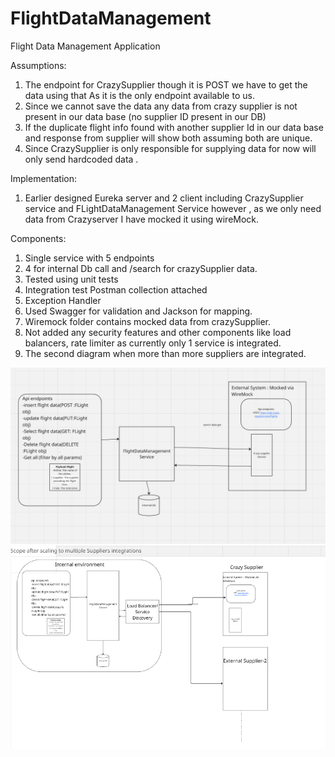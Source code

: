 # FlightDataManagement
Flight Data Management Application

Assumptions:
1. The endpoint for CrazySupplier though it is POST we have to get the data using that
As it is the only endpoint available to us.
2. Since we cannot save the data any data from crazy supplier is not present in our data base (no supplier ID present in our DB)
3. If the duplicate flight info found with another supplier Id in our data base and response from supplier will show both assuming both are unique.
4. Since CrazySupplier is only responsible for supplying data for now will only send hardcoded data .

Implementation:
1. Earlier designed Eureka server and 2 client including CrazySupplier service and FLightDataManagement Service
however , as we only need data from Crazyserver I have mocked it using wireMock.

Components:
1. Single service with 5 endpoints
2. 4 for internal Db call and /search for crazySupplier data.
3. Tested using unit tests
4. Integration test Postman collection attached
5. Exception Handler
6. Used Swagger for validation and Jackson for mapping.
7. Wiremock folder contains mocked data from crazySupplier.
8. Not added any security features and other components like load balancers, rate limiter as currently only 1 service is integrated.
9. The second diagram when more than more suppliers are integrated.


![img_2.png](img_2.png)
![img.png](img.png)